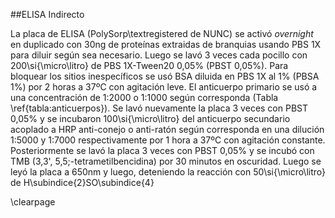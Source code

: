 ##ELISA Indirecto

La placa de ELISA (PolySorp\textregistered de NUNC) se activó _overnight_ en duplicado con 30ng de proteínas extraidas de branquias usando PBS 1X para diluir según sea necesario. Luego se lavó 3 veces cada pocillo con 200\si{\micro\litro} de PBS 1X-Tween20 0,05\% (PBST 0,05\%). Para bloquear los sitios inespecíficos se usó BSA diluida en PBS 1X al 1\% (PBSA 1\%) por 2 horas a 37ºC con agitación leve. El anticuerpo primario se usó a una concentración de 1:2000 o 1:1000 según corresponda (Tabla \ref{tabla:anticuerpos}). Se lavó nuevamente la placa 3 veces con PBST 0,05\% y se incubaron 100\si{\micro\litro} del anticuerpo secundario acoplado a HRP anti-conejo o anti-ratón según corresponda en una dilución 1:5000 y 1:7000 respectivamente por 1 hora a 37ºC con agitación constante. Posteriormente se lavó la placa 3 veces con PBST 0,05\% y se incubó con TMB (3,3', 5,5;-tetrametilbencidina) por 30 minutos en oscuridad. Luego se leyó la placa a 650nm y luego, deteniendo la reacción con 50\si{\micro\litro} de H\subindice{2}SO\subindice{4}
 
\clearpage
